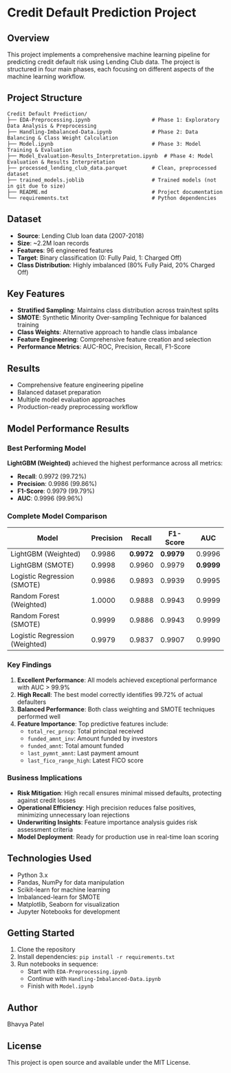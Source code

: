 # Credit Default Prediction Project

## Overview
This project implements a comprehensive machine learning pipeline for predicting credit default risk using Lending Club data. The project is structured in four main phases, each focusing on different aspects of the machine learning workflow.

## Project Structure
```
Credit Default Prediction/
├── EDA-Preprocessing.ipynb                    # Phase 1: Exploratory Data Analysis & Preprocessing
├── Handling-Imbalanced-Data.ipynb             # Phase 2: Data Balancing & Class Weight Calculation
├── Model.ipynb                                # Phase 3: Model Training & Evaluation
├── Model_Evaluation-Results_Interpretation.ipynb  # Phase 4: Model Evaluation & Results Interpretation
├── processed_lending_club_data.parquet        # Clean, preprocessed dataset
├── trained_models.joblib                      # Trained models (not in git due to size)
├── README.md                                  # Project documentation
└── requirements.txt                           # Python dependencies
```

## Dataset
- **Source**: Lending Club loan data (2007-2018)
- **Size**: ~2.2M loan records
- **Features**: 96 engineered features
- **Target**: Binary classification (0: Fully Paid, 1: Charged Off)
- **Class Distribution**: Highly imbalanced (80% Fully Paid, 20% Charged Off)

## Key Features
- **Stratified Sampling**: Maintains class distribution across train/test splits
- **SMOTE**: Synthetic Minority Over-sampling Technique for balanced training
- **Class Weights**: Alternative approach to handle class imbalance
- **Feature Engineering**: Comprehensive feature creation and selection
- **Performance Metrics**: AUC-ROC, Precision, Recall, F1-Score

## Results
- Comprehensive feature engineering pipeline
- Balanced dataset preparation
- Multiple model evaluation approaches
- Production-ready preprocessing workflow

## Model Performance Results

### Best Performing Model
**LightGBM (Weighted)** achieved the highest performance across all metrics:
- **Recall**: 0.9972 (99.72%)
- **Precision**: 0.9986 (99.86%)
- **F1-Score**: 0.9979 (99.79%)
- **AUC**: 0.9996 (99.96%)

### Complete Model Comparison
| Model | Precision | Recall | F1-Score | AUC |
|-------|-----------|---------|-----------|-----|
| LightGBM (Weighted) | 0.9986 | **0.9972** | **0.9979** | 0.9996 |
| LightGBM (SMOTE) | 0.9998 | 0.9960 | 0.9979 | **0.9999** |
| Logistic Regression (SMOTE) | 0.9986 | 0.9893 | 0.9939 | 0.9995 |
| Random Forest (Weighted) | 1.0000 | 0.9888 | 0.9943 | 0.9999 |
| Random Forest (SMOTE) | 0.9999 | 0.9886 | 0.9943 | 0.9999 |
| Logistic Regression (Weighted) | 0.9979 | 0.9837 | 0.9907 | 0.9990 |

### Key Findings
1. **Excellent Performance**: All models achieved exceptional performance with AUC > 99.9%
2. **High Recall**: The best model correctly identifies 99.72% of actual defaulters
3. **Balanced Performance**: Both class weighting and SMOTE techniques performed well
4. **Feature Importance**: Top predictive features include:
   - `total_rec_prncp`: Total principal received
   - `funded_amnt_inv`: Amount funded by investors
   - `funded_amnt`: Total amount funded
   - `last_pymnt_amnt`: Last payment amount
   - `last_fico_range_high`: Latest FICO score

### Business Implications
- **Risk Mitigation**: High recall ensures minimal missed defaults, protecting against credit losses
- **Operational Efficiency**: High precision reduces false positives, minimizing unnecessary loan rejections
- **Underwriting Insights**: Feature importance analysis guides risk assessment criteria
- **Model Deployment**: Ready for production use in real-time loan scoring

## Technologies Used
- Python 3.x
- Pandas, NumPy for data manipulation
- Scikit-learn for machine learning
- Imbalanced-learn for SMOTE
- Matplotlib, Seaborn for visualization
- Jupyter Notebooks for development

## Getting Started
1. Clone the repository
2. Install dependencies: `pip install -r requirements.txt`
3. Run notebooks in sequence:
   - Start with `EDA-Preprocessing.ipynb`
   - Continue with `Handling-Imbalanced-Data.ipynb`
   - Finish with `Model.ipynb`


## Author
Bhavya Patel

## License
This project is open source and available under the MIT License.
